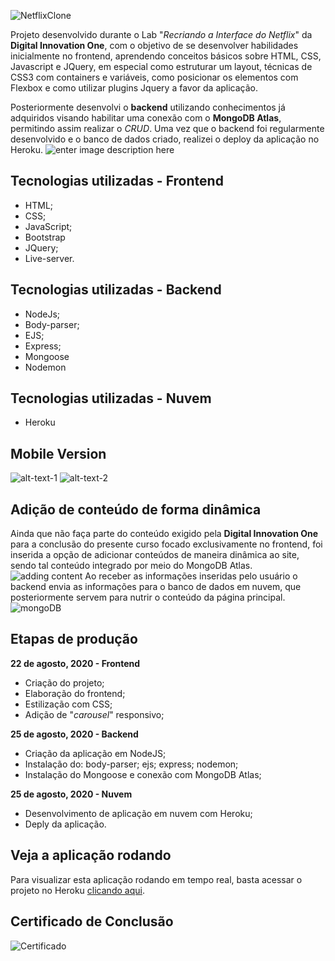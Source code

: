 

![NetflixClone](https://github.com/thiagohrcosta/NetflixClone-Digital-Innovation-One/blob/master/filesReadme/mytrailers10.png?raw=true)

Projeto desenvolvido durante o Lab "_Recriando a Interface do Netflix_" da  **Digital Innovation One**, com o objetivo de se desenvolver habilidades inicialmente no frontend, aprendendo conceitos básicos sobre HTML, CSS, Javascript e JQuery, em especial como estruturar um layout, técnicas de CSS3 com containers e variáveis, como posicionar os elementos com Flexbox e como utilizar plugins Jquery a favor da aplicação. 

Posteriormente desenvolvi o **backend** utilizando conhecimentos já adquiridos visando habilitar uma conexão com o **MongoDB Atlas**, permitindo assim realizar o *CRUD*. Uma vez que o backend foi regularmente desenvolvido e o banco de dados criado, realizei o deploy da aplicação no Heroku.
![enter image description here](https://github.com/thiagohrcosta/NetflixClone-Digital-Innovation-One/blob/master/filesReadme/mytrailers2.png?raw=true)
## Tecnologias utilizadas - Frontend
- HTML;
- CSS;
- JavaScript;
- Bootstrap
- JQuery;
- Live-server.

## Tecnologias utilizadas - Backend
- NodeJs;
- Body-parser;
- EJS;
- Express;
- Mongoose
- Nodemon
## Tecnologias utilizadas - Nuvem
- Heroku
 
## Mobile Version

![alt-text-1](https://github.com/thiagohrcosta/NetflixClone-Digital-Innovation-One/blob/master/filesReadme/mytrailers13.png?raw=true) ![alt-text-2](https://github.com/thiagohrcosta/NetflixClone-Digital-Innovation-One/blob/master/filesReadme/mytrailers15.png?raw=true)
## Adição de conteúdo de forma dinâmica
Ainda que não faça parte do conteúdo exigido pela **Digital Innovation One** para a conclusão do presente curso focado exclusivamente no frontend, foi inserida a opção de adicionar conteúdos de maneira dinâmica ao site, sendo tal conteúdo integrado por meio do MongoDB Atlas.
![adding content](https://github.com/thiagohrcosta/NetflixClone-Digital-Innovation-One/blob/master/filesReadme/mytrailers5.png?raw=true)
Ao receber as informações inseridas pelo usuário o backend envia as informações para o banco de dados em nuvem, que posteriormente servem para nutrir o conteúdo da página principal.
![mongoDB](https://github.com/thiagohrcosta/NetflixClone-Digital-Innovation-One/blob/master/filesReadme/mongoDB1.png?raw=true)
## Etapas de produção
**22 de agosto, 2020 - Frontend**
- Criação do projeto;
- Elaboração do frontend;
- Estilização com CSS;
- Adição de "*carousel*" responsivo;

**25 de agosto, 2020 - Backend**
- Criação da aplicação em NodeJS;
- Instalação do: body-parser; ejs; express; nodemon;
- Instalação do Mongoose e conexão com MongoDB Atlas;

**25 de agosto, 2020 - Nuvem**
- Desenvolvimento de aplicação em nuvem com Heroku;
- Deply da aplicação.

## Veja a aplicação rodando
Para visualizar esta aplicação rodando em tempo real, basta acessar o projeto no Heroku [clicando aqui](https://gentle-depths-01574.herokuapp.com/).


## Certificado de Conclusão
![Certificado](https://github.com/thiagohrcosta/NetflixClone-Digital-Innovation-One/blob/master/filesReadme/certificadoDigitalInnovationOne.png?raw=true)